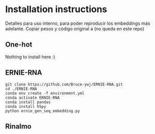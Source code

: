 # Installation instructions
Detalles para uso interno, para poder reproducir los embeddings más adelante. Copiar pesos y código original a (no queda en este repo)

## One-hot
Nothing to install here :)

## ERNIE-RNA

```
git clone https://github.com/Bruce-ywj/ERNIE-RNA.git
cd ./ERNIE-RNA
conda env create -f environment.yml
conda activate ERNIE-RNA
conda install pandas
conda install h5py
python ernie_gen_seq_embedding.py
```

## Rinalmo
